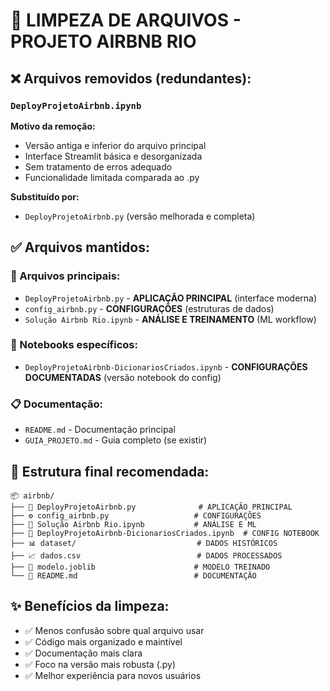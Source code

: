 # 📁 LIMPEZA DE ARQUIVOS - PROJETO AIRBNB RIO

## ❌ Arquivos removidos (redundantes):

### `DeployProjetoAirbnb.ipynb`
**Motivo da remoção:**
- Versão antiga e inferior do arquivo principal
- Interface Streamlit básica e desorganizada
- Sem tratamento de erros adequado
- Funcionalidade limitada comparada ao .py

**Substituído por:**
- `DeployProjetoAirbnb.py` (versão melhorada e completa)

## ✅ Arquivos mantidos:

### 🎯 Arquivos principais:
- `DeployProjetoAirbnb.py` - **APLICAÇÃO PRINCIPAL** (interface moderna)
- `config_airbnb.py` - **CONFIGURAÇÕES** (estruturas de dados)
- `Solução Airbnb Rio.ipynb` - **ANÁLISE E TREINAMENTO** (ML workflow)

### 📓 Notebooks específicos:
- `DeployProjetoAirbnb-DicionariosCriados.ipynb` - **CONFIGURAÇÕES DOCUMENTADAS** (versão notebook do config)

### 📋 Documentação:
- `README.md` - Documentação principal
- `GUIA_PROJETO.md` - Guia completo (se existir)

## 🎪 Estrutura final recomendada:

```
📦 airbnb/
├── 🎯 DeployProjetoAirbnb.py              # APLICAÇÃO PRINCIPAL
├── ⚙️ config_airbnb.py                   # CONFIGURAÇÕES 
├── 🧠 Solução Airbnb Rio.ipynb           # ANÁLISE E ML
├── 📓 DeployProjetoAirbnb-DicionariosCriados.ipynb  # CONFIG NOTEBOOK
├── 📊 dataset/                           # DADOS HISTÓRICOS
├── 📈 dados.csv                          # DADOS PROCESSADOS
├── 🤖 modelo.joblib                      # MODELO TREINADO
└── 📖 README.md                          # DOCUMENTAÇÃO
```

## ✨ Benefícios da limpeza:
- ✅ Menos confusão sobre qual arquivo usar
- ✅ Código mais organizado e maintível  
- ✅ Documentação mais clara
- ✅ Foco na versão mais robusta (.py)
- ✅ Melhor experiência para novos usuários